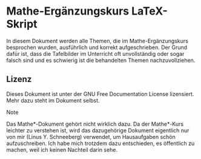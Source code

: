 # Mathe-Ergänzungskurs LaTeX-Skript
In diesem Dokument werden alle Themen, die im Mathe-Ergänzungskurs besprochen wurden, ausführlich und korrekt aufgeschrieben. Der Grund dafür ist, dass die Tafelbilder im Unterricht oft 
unvollständig oder sogar falsch sind und es schwierig ist die behandelten Themen nachzuvollziehen.

## Lizenz
Dieses Dokument ist unter der GNU Free Documentation License lizensiert. Mehr dazu steht im Dokument selbst.

> [!NOTE]
> Das Mathe*-Dokument gehört nicht wirklich dazu. Da der Mathe*-Kurs 
> leichter zu verstehen ist, wird das dazugehörige Dokument eigentlich nur von mir (Linus Y. Schneeberg) verwendet, um Hausaufgaben schön aufzuschreiben.
> Ich habe mich trotzdem dazu entschieden, es öffentlich zu machen, weil ich keinen Nachteil darin sehe.
